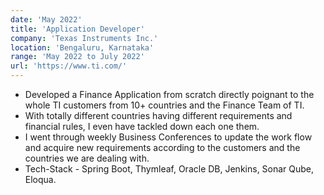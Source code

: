 ```yaml
---
date: 'May 2022'
title: 'Application Developer'
company: 'Texas Instruments Inc.'
location: 'Bengaluru, Karnataka'
range: 'May 2022 to July 2022'
url: 'https://www.ti.com/'
---
```


- Developed a Finance Application from scratch directly poignant to the whole TI customers from 10+ countries and the Finance Team of TI.
- With totally different countries having different requirements and financial rules, I even have tackled down each one them.
- I went through weekly Business Conferences to update the work flow and acquire new requirements according to the customers and the countries we are dealing with.
- Tech-Stack - Spring Boot, Thymleaf, Oracle DB, Jenkins, Sonar Qube, Eloqua.
